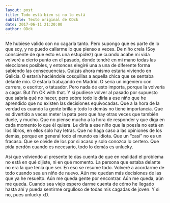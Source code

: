 ```yaml
---
layout: post
title: Todo está bien si no lo está
subtitle: Texto original de ODck
date: 2017-06-11 21:20:00
author: ODck
---
```


Me hubiese valido con no cagarla tanto. Pero supongo que es parte de lo que soy, y no puedo callarme lo que pienso a veces. De niño creía (Soy consciente de que esto es una estupidez) que cuando acabe mi vida volveré a cierto punto en el pasado, donde tendré en mi mano todas las elecciones posibles, y entonces elegiré una a una de diferente forma sabiendo las consecuencias. Quizás ahora mismo estaría viviendo en Galicia. O estaría haciéndole cosquillas a aquella chica que se sentaba delante mío. O estaría trabajando en Madrid. O sería un ingeniero con carrera, o escritor, o tatuador. Pero nada de esto importa, porque la volvería a cagar. But I’m OK with that. Y si pudiese volver al pasado por supuesto que sabría qué no hacer, pero sobre todo le diría a ese niño que he aprendido que no existen las decisiones equivocadas. Que a la hora de la verdad es cuando la gente brilla y todo lo demás no tiene importancia. Que es divertido a veces meter la pata pero que hay otras veces que también duele, y mucho. Que no piense mucho a la hora de responder y que diga en cada momento lo que él quiera. Le diría a ese niño que la poesía no está en los libros, en ellos solo hay letras. Que no haga caso a las opiniones de los demás, porque en general todo el mundo es idiota. Que un “casi” no es un fracaso. Que se olvide de los por si acaso y solo conozca lo certero. Que pida perdón cuando es necesario, todo lo demás es unlucky.

Así que volviendo al presente te das cuenta de que en realidad el problema no está en qué dijiste, ni en qué momento. La persona que estaba delante no era la que tenía que ser. En eso se resume todo. Volveré a acordarme de todo cuando sea un niño de nuevo. Aún me quedan más decisiones de las que ya he resuelto. Aún me queda gente por encontrar. Aún me queda, aún me queda. Cuando sea viejo espero darme cuenta de cómo he llegado hasta ahí y pueda sentirme orgulloso de todas mis cagadas de joven. Y si no, pues unlucky xD.